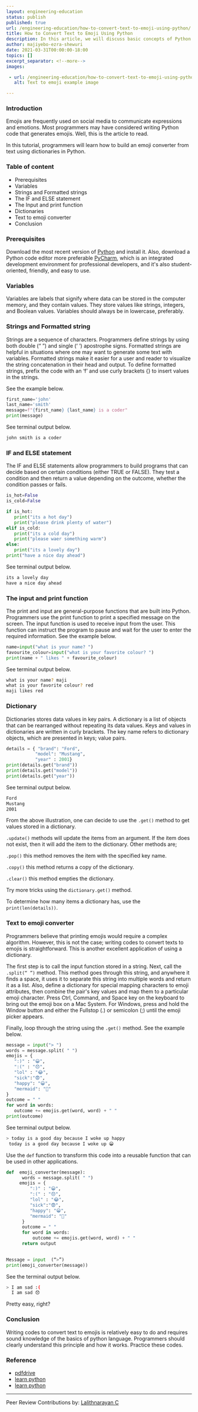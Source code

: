 ```yaml
---
layout: engineering-education
status: publish
published: true
url: /engineering-education/how-to-convert-text-to-emoji-using-python/
title: How to Convert Text to Emoji Using Python
description: In this article, we will discuss basic concepts of Python such as loops, variables and dictionaries. Using dictionaries, we will implement code to convert text into emojis and see the output of the code.
author: majiyebo-ezra-shewuri
date: 2021-03-31T00:00:00-18:00
topics: []
excerpt_separator: <!--more-->
images:

 - url: /engineering-education/how-to-convert-text-to-emoji-using-python/hero.jpg
   alt: Text to emoji example image

---
```


### Introduction
Emojis are frequently used on social media to communicate expressions and emotions. Most programmers may have considered writing Python code that generates emojis. Well, this is the article to read.

In this tutorial, programmers will learn how to build an emoji converter from text using dictionaries in Python.

### Table of content
- Prerequisites
- Variables
- Strings and Formatted strings
- The IF and ELSE statement
- The Input and print function
- Dictionaries
- Text to emoji converter
- Conclusion

### Prerequisites
Download the most recent version of [Python](https://www.python.org/ftp/python/3.9.2/python-3.9.2-macosx10.9.pkg) and install it. 
Also, download a Python code editor more preferable [PyCharm](https://www.jetbrains.com/pycharm/download/download-thanks.html?platform=mac), which is an integrated development environment for professional developers, and it's also student-oriented, friendly, and easy to use.

### Variables
Variables are labels that signify where data can be stored in the computer memory, and they contain values. They store values like strings, integers, and Boolean values. Variables should always be in lowercase, preferably.

### Strings and Formatted string
Strings are a sequence of characters. Programmers define strings by using both double (“ ”) and single (‘ ’) apostrophe signs. Formatted strings are helpful in situations where one may want to generate some text with variables. Formatted strings make it easier for a user and reader to visualize the string concatenation in their head and output. To define formatted strings, prefix the code with an ‘f’ and use curly brackets {} to insert values in the strings.

See the example below.

```Python
first_name='john'
last_name='smith'
message=f"{first_name} {last_name} is a coder"
print(message)
```

See terminal output below.

```bash
john smith is a coder
```

### IF and ELSE statement
The IF and ELSE statements allow programmers to build programs that can decide based on certain conditions (either TRUE or FALSE). They test a condition and then return a value depending on the outcome, whether the condition passes or fails.

```Python
is_hot=False
is_cold=False

if is_hot:
   print("its a hot day")
   print("please drink plenty of water")
elif is_cold:
   print("its a cold day")
   print("please waer something warm")
else:
   print("its a lovely day")
print("have a nice day ahead")
```

See terminal output below.

```bash
its a lovely day
have a nice day ahead
```

### The input and print function
The print and input are general-purpose functions that are built into Python. Programmers use the print function to print a specified message on the screen. The input function is used to receive input from the user. This function can instruct the program to pause and wait for the user to enter the required information. See the example below.

```Python
name=input("what is your name? ")
favourite_colour=input("what is your favorite colour? ")
print(name + " likes " + favourite_colour)
```

See terminal output below.

```bash
what is your name? maji
what is your favorite colour? red
maji likes red
```

### Dictionary
Dictionaries stores data values in key pairs. A dictionary is a list of objects that can be rearranged without repeating its data values. Keys and values in dictionaries are written in curly brackets. The key name refers to dictionary objects, which are presented in keys; value pairs.

```Python
details = { "brand": "Ford",
           "model": "Mustang",
           "year" : 2001}
print(details.get("brand"))
print(details.get("model"))
print(details.get("year"))
```

See terminal output below.

```bash
Ford
Mustang
2001
```

From the above illustration, one can decide to use the `.get()` method to get values stored in a dictionary.

`.update()` methods will update the items from an argument. If the item does not exist, then it will add the item to the dictionary. Other methods are;

`.pop()` this method removes the item with the specified key name.

`.copy()` this method returns a copy of the dictionary.

`.clear()` this method empties the dictionary.

Try more tricks using the  `dictionary.get()` method.

To determine how many items a dictionary has, use the `print(len(details))`.

### Text to emoji converter
Programmers believe that printing emojis would require a complex algorithm. However, this is not the case; writing codes to convert texts to emojis is straightforward. This is another excellent application of using a dictionary.

The first step is to call the input function stored in a string. Next, call the `.split(“ ”)` method. This method goes through this string, and anywhere it finds a space, it uses it to separate this string into multiple words and return it as a list. Also, define a dictionary for special mapping characters to emoji attributes, then combine the pair's key values and map them to a particular emoji character. Press Ctrl, Command, and Space key on the keyboard to bring out the emoji box on a Mac System. For Windows, press and hold the Window button and either the  Fullstop (.) or semicolon (;) until the emoji picker appears.

Finally, loop through the string using the `.get()` method. See the example below.

```Python
message = input("> ")
words = message.split( " ")
emojis = {
   ":)" : "😀",
   ":(" : "😞",
   "lol" : "😂",
   "sick":"😨",
   "happy": "😀",
   "mermaid": "🧜‍"
}
outcome = " "
for word in words:
   outcome += emojis.get(word, word) + " "
print(outcome)
```

See terminal output below.
```bash
> today is a good day because I woke up happy
 today is a good day because I woke up 😀 
```

Use the `def` function to transform this code into a reusable function that can be used in other applications.

```Python
def  emoji_converter(message):
 	  words = message.split( " ")
     emojis = {
         ":)" : "😀",
         ":(" : "😞",
         "lol" : "😂",
         "sick":"😨",
         "happy": "😀",
         "mermaid": "🧜‍"
      }
      outcome = " "
      for word in words:
          outcome += emojis.get(word, word) + " "
      return output
      

Message = input  (“>”)
print(emoji_converter(message))
```

See the terminal output below.

```bash
> I am sad :(
  I am sad 😞
```

Pretty easy, right?

### Conclusion
Writing codes to convert text to emojis is relatively easy to do and requires sound knowledge of the basics of python language. Programmers should clearly understand this principle and how it works. Practice these codes.

### Reference
- [pdfdrive](https://www.pdfdrive.com/python-programming-python-programming-for-beginners-python-programming-for-intermediates-e180663309.html)
- [learn python](https://www.udemy.com/course/learn-python/)
- [learn python](https://www.learnpython.org/)

---
Peer Review Contributions by: [Lalithnarayan C](/engineering-education/authors/lalithnarayan-c/)
